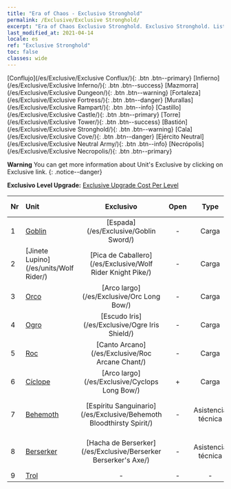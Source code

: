 ```yaml
---
title: "Era of Chaos - Exclusivo Stronghold"
permalink: /Exclusive/Exclusive Stronghold/
excerpt: "Era of Chaos Exclusivo Stronghold. Exclusivo Stronghold. List of Exclusivo Stronghold in Era of Chaos"
last_modified_at: 2021-04-14
locale: es
ref: "Exclusive Stronghold"
toc: false
classes: wide
---
```

 [Conflujo](/es/Exclusive/Exclusive Conflux/){: .btn .btn--primary} [Infierno](/es/Exclusive/Exclusive Inferno/){: .btn .btn--success} [Mazmorra](/es/Exclusive/Exclusive Dungeon/){: .btn .btn--warning} [Fortaleza](/es/Exclusive/Exclusive Fortress/){: .btn .btn--danger} [Murallas](/es/Exclusive/Exclusive Rampart/){: .btn .btn--info} [Castillo](/es/Exclusive/Exclusive Castle/){: .btn .btn--primary} [Torre](/es/Exclusive/Exclusive Tower/){: .btn .btn--success} [Bastión](/es/Exclusive/Exclusive Stronghold/){: .btn .btn--warning} [Cala](/es/Exclusive/Exclusive Cove/){: .btn .btn--danger} [Ejército Neutral](/es/Exclusive/Exclusive Neutral Army/){: .btn .btn--info} [Necrópolis](/es/Exclusive/Exclusive Necropolis/){: .btn .btn--primary} 

**Warning** You can get more information about Unit's Exclusive by clicking on Exclusive link. 
{: .notice--danger}

 **Exclusivo Level Upgrade:** [Exclusive Upgrade Cost Per Level](/Exclusive/ExclusiveUpgradeCostPerLevel/)

  | Nr |         Unit        | Exclusivo | Open  |    Type   |  Item to Rank UP      |  Aspecto   |
  |:---|:--------------------|:-------------:|:-----:|:---------:|:---------------------:|:-------:|
  | 1  | [Goblin](/es/units/Goblin/) | [Espada](/es/Exclusive/Goblin Sword/) | - | Carga | [Ficha de espada](/es/Items/con_912/) | - |
  | 2  | [Jinete Lupino](/es/units/Wolf Rider/) | [Pica de Caballero](/es/Exclusive/Wolf Rider Knight Pike/) | - | Carga | [Ficha de Pica de Caballero](/es/Items/con_916/) | - |
  | 3  | [Orco](/es/units/Orc/) | [Arco largo](/es/Exclusive/Orc Long Bow/) | - | Carga | [Ficha de Arco Largo](/es/Items/con_914/) | - |
  | 4  | [Ogro](/es/units/Ogre/) | [Escudo Iris](/es/Exclusive/Ogre Iris Shield/) | - | Carga | [Ficha de Escudo Iris](/es/Items/con_913/) | - |
  | 5  | [Roc](/es/units/Roc/) | [Canto Arcano](/es/Exclusive/Roc Arcane Chant/) | - | Carga | [Ficha de Canto Arcano](/es/Items/con_915/) | - |
  | 6  | [Cíclope](/es/units/Cyclops/) | [Arco largo](/es/Exclusive/Cyclops Long Bow/) | + | Carga | [Ficha de Arco Largo](/es/Items/con_914/) | - |
  | 7  | [Behemoth](/es/units/Behemoth/) | [Espíritu Sanguinario](/es/Exclusive/Behemoth Bloodthirsty Spirit/) | - | Asistencia técnica | [Ficha de Espíritu Sanguinario](/es/Items/con_982/) | [Aspecto Especial de Espíritu Sanguinario](/es/Items/con_650/) |
  | 8  | [Berserker](/es/units/Berserker/) | [Hacha de Berserker](/es/Exclusive/Berserker Berserker's Axe/) | - | Asistencia técnica | [Ficha de Hacha de Berserker](/es/Items/con_983/) | [Aspecto Especial de Hacha de Berserker](/es/Items/con_651/) |
  | 9  | [Trol](/es/units/Troll/) | - | - | - | none | none |
